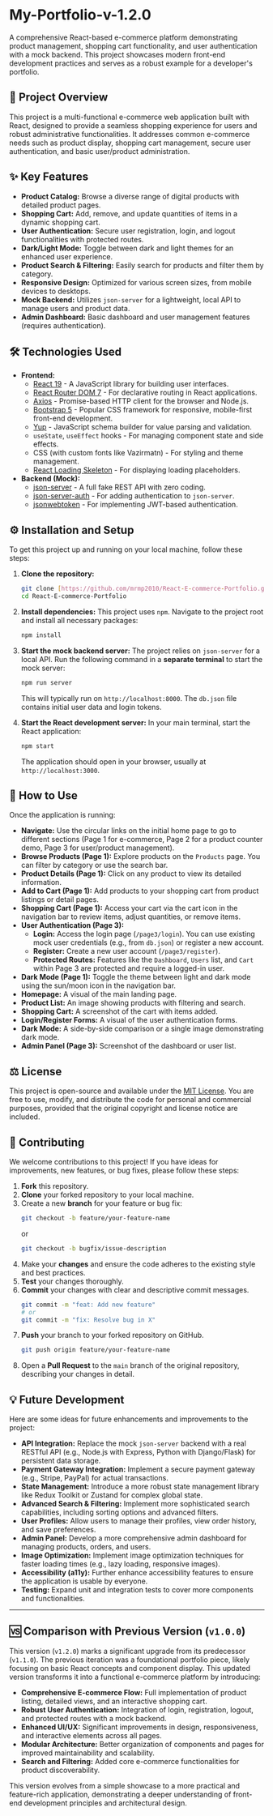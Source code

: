 # My-Portfolio-v-1.2.0
A comprehensive React-based e-commerce platform demonstrating product management, shopping cart functionality, and user authentication with a mock backend. This project showcases modern front-end development practices and serves as a robust example for a developer's portfolio.

## 🚀 Project Overview

This project is a multi-functional e-commerce web application built with React, designed to provide a seamless shopping experience for users and robust administrative functionalities. It addresses common e-commerce needs such as product display, shopping cart management, secure user authentication, and basic user/product administration.

## ✨ Key Features

* **Product Catalog:** Browse a diverse range of digital products with detailed product pages.
* **Shopping Cart:** Add, remove, and update quantities of items in a dynamic shopping cart.
* **User Authentication:** Secure user registration, login, and logout functionalities with protected routes.
* **Dark/Light Mode:** Toggle between dark and light themes for an enhanced user experience.
* **Product Search & Filtering:** Easily search for products and filter them by category.
* **Responsive Design:** Optimized for various screen sizes, from mobile devices to desktops.
* **Mock Backend:** Utilizes `json-server` for a lightweight, local API to manage users and product data.
* **Admin Dashboard:** Basic dashboard and user management features (requires authentication).

## 🛠️ Technologies Used

* **Frontend:**
    * [React 19](https://react.dev/) - A JavaScript library for building user interfaces.
    * [React Router DOM 7](https://reactrouter.com/en/main) - For declarative routing in React applications.
    * [Axios](https://axios-http.com/) - Promise-based HTTP client for the browser and Node.js.
    * [Bootstrap 5](https://getbootstrap.com/) - Popular CSS framework for responsive, mobile-first front-end development.
    * [Yup](https://github.com/jquense/yup) - JavaScript schema builder for value parsing and validation.
    * `useState`, `useEffect` hooks - For managing component state and side effects.
    * CSS (with custom fonts like Vazirmatn) - For styling and theme management.
    * [React Loading Skeleton](https://www.react-loading-skeleton.com/) - For displaying loading placeholders.
* **Backend (Mock):**
    * [json-server](https://github.com/typicode/json-server) - A full fake REST API with zero coding.
    * [json-server-auth](https://github.com/jeremydumornay/json-server-auth) - For adding authentication to `json-server`.
    * [jsonwebtoken](https://github.com/auth0/node-jsonwebtoken) - For implementing JWT-based authentication.

## ⚙️ Installation and Setup

To get this project up and running on your local machine, follow these steps:

1.  **Clone the repository:**

    ```bash
    git clone [https://github.com/mrmp2010/React-E-commerce-Portfolio.git](https://github.com/mrmp2010/React-E-commerce-Portfolio.git)
    cd React-E-commerce-Portfolio
    ```

2.  **Install dependencies:**
    This project uses `npm`. Navigate to the project root and install all necessary packages:

    ```bash
    npm install
    ```

3.  **Start the mock backend server:**
    The project relies on `json-server` for a local API. Run the following command in a **separate terminal** to start the mock server:

    ```bash
    npm run server
    ```
    This will typically run on `http://localhost:8000`. The `db.json` file contains initial user data and login tokens.

4.  **Start the React development server:**
    In your main terminal, start the React application:

    ```bash
    npm start
    ```
    The application should open in your browser, usually at `http://localhost:3000`.

## 🚀 How to Use

Once the application is running:

* **Navigate:** Use the circular links on the initial home page to go to different sections (Page 1 for e-commerce, Page 2 for a product counter demo, Page 3 for user/product management).
* **Browse Products (Page 1):** Explore products on the `Products` page. You can filter by category or use the search bar.
* **Product Details (Page 1):** Click on any product to view its detailed information.
* **Add to Cart (Page 1):** Add products to your shopping cart from product listings or detail pages.
* **Shopping Cart (Page 1):** Access your cart via the cart icon in the navigation bar to review items, adjust quantities, or remove items.
* **User Authentication (Page 3):**
    * **Login:** Access the login page (`/page3/login`). You can use existing mock user credentials (e.g., from `db.json`) or register a new account.
    * **Register:** Create a new user account (`/page3/register`).
    * **Protected Routes:** Features like the `Dashboard`, `Users` list, and `Cart` within Page 3 are protected and require a logged-in user.
* **Dark Mode (Page 1):** Toggle the theme between light and dark mode using the sun/moon icon in the navigation bar.
* **Homepage:** A visual of the main landing page.
* **Product List:** An image showing products with filtering and search.
* **Shopping Cart:** A screenshot of the cart with items added.
* **Login/Register Forms:** A visual of the user authentication forms.
* **Dark Mode:** A side-by-side comparison or a single image demonstrating dark mode.
* **Admin Panel (Page 3):** Screenshot of the dashboard or user list.

## ⚖️ License

This project is open-source and available under the [MIT License](https://opensource.org/licenses/MIT). You are free to use, modify, and distribute the code for personal and commercial purposes, provided that the original copyright and license notice are included.

## 🤝 Contributing

We welcome contributions to this project! If you have ideas for improvements, new features, or bug fixes, please follow these steps:

1.  **Fork** this repository.
2.  **Clone** your forked repository to your local machine.
3.  Create a new **branch** for your feature or bug fix:
    ```bash
    git checkout -b feature/your-feature-name
    ```
    or
    ```bash
    git checkout -b bugfix/issue-description
    ```
4.  Make your **changes** and ensure the code adheres to the existing style and best practices.
5.  **Test** your changes thoroughly.
6.  **Commit** your changes with clear and descriptive commit messages.
    ```bash
    git commit -m "feat: Add new feature"
    # or
    git commit -m "fix: Resolve bug in X"
    ```
7.  **Push** your branch to your forked repository on GitHub.
    ```bash
    git push origin feature/your-feature-name
    ```
8.  Open a **Pull Request** to the `main` branch of the original repository, describing your changes in detail.

## 💡 Future Development

Here are some ideas for future enhancements and improvements to the project:

* **API Integration:** Replace the mock `json-server` backend with a real RESTful API (e.g., Node.js with Express, Python with Django/Flask) for persistent data storage.
* **Payment Gateway Integration:** Implement a secure payment gateway (e.g., Stripe, PayPal) for actual transactions.
* **State Management:** Introduce a more robust state management library like Redux Toolkit or Zustand for complex global state.
* **Advanced Search & Filtering:** Implement more sophisticated search capabilities, including sorting options and advanced filters.
* **User Profiles:** Allow users to manage their profiles, view order history, and save preferences.
* **Admin Panel:** Develop a more comprehensive admin dashboard for managing products, orders, and users.
* **Image Optimization:** Implement image optimization techniques for faster loading times (e.g., lazy loading, responsive images).
* **Accessibility (a11y):** Further enhance accessibility features to ensure the application is usable by everyone.
* **Testing:** Expand unit and integration tests to cover more components and functionalities.

---

## 🆚 Comparison with Previous Version (`v1.0.0`)

This version (`v1.2.0`) marks a significant upgrade from its predecessor (`v1.1.0`). The previous iteration was a foundational portfolio piece, likely focusing on basic React concepts and component display. This updated version transforms it into a functional e-commerce platform by introducing:

* **Comprehensive E-commerce Flow:** Full implementation of product listing, detailed views, and an interactive shopping cart.
* **Robust User Authentication:** Integration of login, registration, logout, and protected routes with a mock backend.
* **Enhanced UI/UX:** Significant improvements in design, responsiveness, and interactive elements across all pages.
* **Modular Architecture:** Better organization of components and pages for improved maintainability and scalability.
* **Search and Filtering:** Added core e-commerce functionalities for product discoverability.

This version evolves from a simple showcase to a more practical and feature-rich application, demonstrating a deeper understanding of front-end development principles and architectural design.

